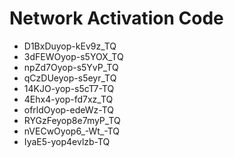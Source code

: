 # Network Activation Code
* D1BxDuyop-kEv9z_TQ
* 3dFEWOyop-s5YOX_TQ
* npZd7Oyop-s5YvP_TQ
* qCzDUeyop-s5eyr_TQ
* 14KJO-yop-s5cT7-TQ
* 4Ehx4-yop-fd7xz_TQ
* ofrldOyop-edeWz-TQ
* RYGzFeyop8e7myP_TQ
* nVECwOyop6_-Wt_-TQ
* IyaE5-yop4evlzb-TQ